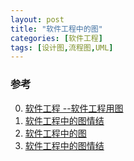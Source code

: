 ```yaml
---
layout: post
title: "软件工程中的图"
categories: [软件工程]
tags: [设计图,流程图,UML]
---
```



### 参考
0. [软件工程 --软件工程用图][0]
0. [软件工程中的图情结][1]
1. [软件工程中的图][2]
2. [软件工程中的图情结][3]

[0]: http://www.cnblogs.com/kzloser/archive/2012/07/05/2577432.html "软件工程 --软件工程用图"
[1]: http://kb.cnblogs.com/page/107286/ "软件工程中的图情结"
[2]: http://www.cnblogs.com/bukudekong/archive/2012/05/05/2484498.html "软件工程中的图"
[3]: http://www.uml.org.cn/UMLForum/201112051.asp "软件工程中的图情结"